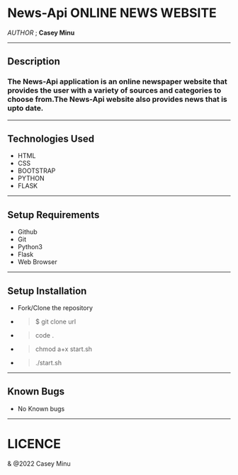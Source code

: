 # News-Api ONLINE NEWS WEBSITE
*AUTHOR* ; **Casey Minu**
___

## Description
### The News-Api application is an online newspaper website that provides the user with a variety of sources and categories to choose from.The News-Api website also provides news that is upto date.
___

## Technologies Used
* HTML
* CSS
* BOOTSTRAP
* PYTHON
* FLASK
___

## Setup Requirements
* Github
* Git
* Python3
* Flask
* Web Browser
___

## Setup Installation

* Fork/Clone the repository
* > $ git clone url
* > code   .
* > chmod a+x start.sh
* > ./start.sh
___

## Known Bugs
* No Known bugs 
___



# LICENCE 
& @2022 Casey Minu